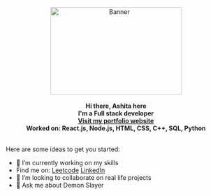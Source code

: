 <div align="center">
  <img 
       src="https://media.tenor.com/qcZg6NEi72wAAAAC/money-ohara-mari.gif" 
       alt="Banner" 
       width="300"
       height="200"
       style="margin: 0 auto"/>
</div>
<br/>
<div align="center"><strong>Hi there, Ashita here</strong></div>
<div align="center"><strong>I'm a Full stack developer</strong></div>
<div align="center"><strong><a href="https://my-portfolio-ashita1512.vercel.app" target="_blank">Visit my portfolio website</a></strong></div>
<div align="center"><strong>Worked on: React.js, Node.js, HTML, CSS, C++, SQL, Python</strong></div>

 <br />

Here are some ideas to get you started:

- 🔭 I’m currently working on my skills
- Find me on: [Leetcode](https://leetcode.com/ashiita__/) [LinkedIn](https://www.linkedin.com/in/ashita-nihore-3ab217210/)
- 👯 I’m looking to collaborate on real life projects
- 💬 Ask me about Demon Slayer


